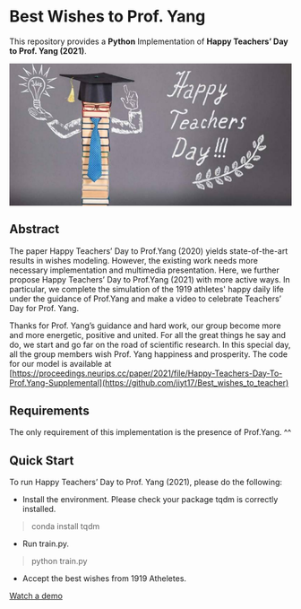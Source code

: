 # Best Wishes to Prof. Yang 

This repository provides a **Python** Implementation of **Happy Teachers’ Day to Prof. Yang (2021)**.

<img src="./imgs/teacher.png" align=center>

## Abstract 
The paper Happy Teachers’ Day to Prof.Yang (2020) yields state-of-the-art results in wishes modeling. However, the existing work needs more necessary implementation and multimedia presentation. Here, we further propose Happy Teachers’ Day to Prof.Yang (2021) with more active ways. In particular, we complete the simulation of the 1919 athletes' happy daily life under the guidance of Prof.Yang and make a video to celebrate Teachers’ Day for Prof. Yang. 

Thanks for Prof. Yang’s guidance and hard work, our group become more and more energetic, positive and united. For all the great things he say and do, we start and go far on the road of scientific research. In this special day, all the group members wish Prof. Yang happiness and prosperity. The code for our model is available at [https://proceedings.neurips.cc/paper/2021/file/Happy-Teachers-Day-To-Prof.Yang-Supplemental](https://github.com/jiyt17/Best_wishes_to_teacher)

## Requirements
The only requirement of this implementation is the presence of Prof.Yang. ^^

## Quick Start
To run Happy Teachers’ Day to Prof. Yang (2021), please do the following:

* Install the environment. Please check your package tqdm is correctly installed.

> conda install tqdm

* Run train.py.

> python train.py

* Accept the best wishes from 1919 Atheletes.

[Watch a demo](https://www.bilibili.com/video/BV1cA411F7bn?from=search&seid=3211693370272870199&spm_id_from=333.337.0.0)
